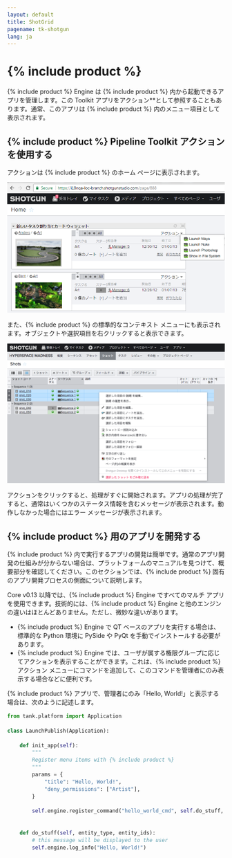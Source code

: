 ```yaml
---
layout: default
title: ShotGrid
pagename: tk-shotgun
lang: ja
---
```


# {% include product %}

{% include product %} Engine は {% include product %} 内から起動できるアプリを管理します。この Toolkit アプリをアクション**として参照することもあります。通常、このアプリは {% include product %} 内のメニュー項目として表示されます。

## {% include product %} Pipeline Toolkit アクションを使用する

アクションは {% include product %} のホーム ページに表示されます。

![アクション 1](../images/engines/shotgun-action1.png)

また、{% include product %} の標準的なコンテキスト メニューにも表示されます。オブジェクトや選択項目を右クリックすると表示できます。

![アクション 1](../images/engines/shotgun-action2.png)

アクションをクリックすると、処理がすぐに開始されます。アプリの処理が完了すると、通常はいくつかのステータス情報を含むメッセージが表示されます。動作しなかった場合にはエラー メッセージが表示されます。

## {% include product %} 用のアプリを開発する

{% include product %} 内で実行するアプリの開発は簡単です。通常のアプリ開発の仕組みが分からない場合は、プラットフォームのマニュアルを見つけて、概要部分を確認してください。このセクションでは、{% include product %} 固有のアプリ開発プロセスの側面について説明します。

Core v0.13 以降では、{% include product %} Engine ですべてのマルチ アプリを使用できます。技術的には、{% include product %} Engine と他のエンジンの違いはほとんどありません。ただし、微妙な違いがあります。

* {% include product %} Engine で QT ベースのアプリを実行する場合は、標準的な Python 環境に PySide や PyQt を手動でインストールする必要があります。
* {% include product %} Engine では、ユーザが属する権限グループに応じてアクションを表示することができます。これは、{% include product %} アクション メニューにコマンドを追加して、このコマンドを管理者にのみ表示する場合などに便利です。

{% include product %} アプリで、管理者にのみ「Hello, World!」と表示する場合は、次のように記述します。

```python
from tank.platform import Application

class LaunchPublish(Application):

    def init_app(self):
        """
        Register menu items with {% include product %}
        """        
        params = {
            "title": "Hello, World!",
            "deny_permissions": ["Artist"],
        }

        self.engine.register_command("hello_world_cmd", self.do_stuff, params)


    def do_stuff(self, entity_type, entity_ids):
        # this message will be displayed to the user
        self.engine.log_info("Hello, World!")    
```

